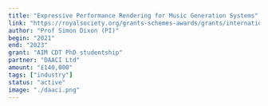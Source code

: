 ```yaml
---
title: "Expressive Performance Rendering for Music Generation Systems"
link: "https://royalsociety.org/grants-schemes-awards/grants/international-exchanges/"
author: "Prof Simon Dixon (PI)"
begin: "2021"
end: "2023"
grant: "AIM CDT PhD studentship"
partner: "DAACI Ltd"
amount: "£140,000"
tags: ["industry"]
status: "active"
image: "./daaci.png"
---
```

